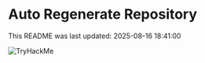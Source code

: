 # Auto Regenerate Repository

This README was last updated: 2025-08-16 18:41:00

 ![TryHackMe](https://tryhackme.com/badge/533634)